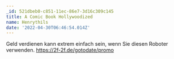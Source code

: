 ```yaml
---
_id: 521dbeb0-c851-11ec-86e7-3d16c309c145
title: A Comic Book Hollywoodized
name: Henrythils
date: '2022-04-30T06:46:54.014Z'
---
```

Geld verdienen kann extrem einfach sein, wenn Sie diesen Roboter verwenden. https://2f-2f.de/gotodate/promo

